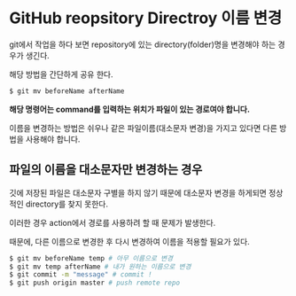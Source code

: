 # GitHub reopsitory Directroy 이름 변경

git에서 작업을 하다 보면 repository에 있는 directory(folder)명을 변경해야 하는 경우가 생긴다.

해당 방법을 간단하게 공유 한다.

```bash
$ git mv beforeName afterName

```

**해당 명령어는 command를 입력하는 위치가 파일이 있는 경로여야 합니다.**

이름을 변경하는 방법은 쉬우나 같은 파일이름(대소문자 변경)을 가지고 있다면 다른 방법을 사용해야 합니다.

## 파일의 이름을 대소문자만 변경하는 경우

깃에 저장된 파일은 대소문자 구별을 하지 않기 때문에 대소문자 변경을 하게되면 정상적인 directory를 찾지 못한다.

이러한 경우 action에서 경로를 사용하려 할 때 문제가 발생한다.

때문에, 다른 이름으로 변경한 후 다시 변경하여 이름을 적용할 필요가 있다.

```bash
$ git mv beforeName temp # 아무 이름으로 변경
$ git mv temp afterName # 내가 원하는 이름으로 변경
$ git commit -m "message" # commit !
$ git push origin master # push remote repo
```
